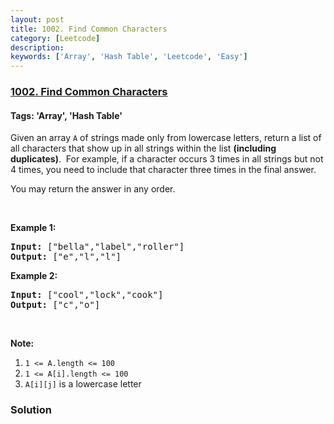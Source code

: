 ```yaml
---
layout: post
title: 1002. Find Common Characters
category: [Leetcode]
description: 
keywords: ['Array', 'Hash Table', 'Leetcode', 'Easy']
---
```

### [1002. Find Common Characters](https://leetcode.com/problems/find-common-characters)

#### Tags: 'Array', 'Hash Table'

<div class="content__u3I1 question-content__JfgR"><div><p>Given an array <code>A</code> of strings made only from lowercase letters, return a list of all characters that show up in all strings within the list <strong>(including duplicates)</strong>.  For example, if a character occurs 3 times in all strings but not 4 times, you need to include that character three times in the final answer.</p>
<p>You may return the answer in any order.</p>
<p> </p>
<div>
<p><strong>Example 1:</strong></p>
<pre><strong>Input: </strong><span id="example-input-1-1">["bella","label","roller"]</span>
<strong>Output: </strong><span id="example-output-1">["e","l","l"]</span>
</pre>
<div>
<p><strong>Example 2:</strong></p>
<pre><strong>Input: </strong><span id="example-input-2-1">["cool","lock","cook"]</span>
<strong>Output: </strong><span id="example-output-2">["c","o"]</span>
</pre>
<p> </p>
<p><strong><span>Note:</span></strong></p>
<ol>
<li><code>1 &lt;= A.length &lt;= 100</code></li>
<li><code>1 &lt;= A[i].length &lt;= 100</code></li>
<li><code>A[i][j]</code> is a lowercase letter</li>
</ol>
</div>
</div></div></div>

### Solution
